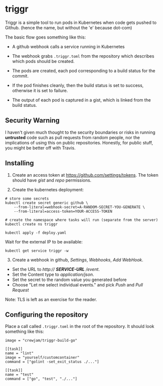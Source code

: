 
# triggr

Triggr is a simple tool to run pods in Kubernetes when code gets 
pushed to Github. (hence the name, but without the 'e' because dot-com)

The basic flow goes something like this:

* A github webhook calls a service running in Kubernetes

* The webhook grabs `.triggr.toml` from the repository which 
  describes which pods should be created.

* The pods are created, each pod corresponding to a build status for the
  commit.

* If the pod finishes cleanly, then the build status is set to success,
  otherwise it is set to failure.

* The output of each pod is captured in a gist, which is linked from
  the build status.

## Security Warning

I haven't given much thought to the security boundaries or risks 
in running **untrusted** code such as pull requests from random
people, nor the implications of using this on public repositories.
Honestly, for public stuff, you might be better off with Travis.

## Installing

1. Create an access token at https://github.com/settings/tokens. The token should have *gist* and *repo* permissions.

2. Create the kubernetes deployment:

```
# store some secrets
kubectl create secret generic github \
    --from-literal=webhook-secret=A-RANDOM-SECRET-YOU-GENERATE \
    --from-literal=access-token=YOUR-ACCESS-TOKEN

# create the namespace where tasks will run (separate from the server)
kubectl create ns triggr

kubectl apply -f deploy.yaml
```

Wait for the external IP to be available:

```
kubectl get service triggr -w
```

3. Create a webhook in github, *Settings*, *Webhooks*, *Add WebHook*.  

- Set the URL to *http:// **SERVICE-URL** /event*.
- Set the Content type to *application/json*.
- Set the secret to the random value you generated before
- Choose "Let me select individual events." and pick *Push* and *Pull Request*

Note: TLS is left as an exercise for the reader.

## Configuring the repository

Place a call called `.triggr.toml` in the root of the repository. It 
should look something like this:

```
image = "crewjam/triggr-build-go"

[[task]]
name = "lint"
image = "yourself/customcontainer"
command = ["golint -set_exit_status ./..."]

[[task]]
name = "test"
command = ["go", "test", "./..."]
```

